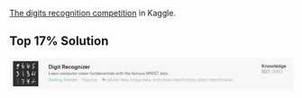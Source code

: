 [The digits recognition competition](https://www.kaggle.com/c/digit-recognizer/overview) in Kaggle.
## Top 17% Solution
![](https://github.com/LinkedGithub/Kaggle/blob/master/digits%20recognition/ranking.JPG)
